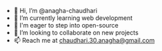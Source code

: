 - 👋 Hi, I’m @anagha-chaudhari
- 🌱 I’m currently learning web development
- 🙌 I'm eager to step into open-source
- 📝 I’m looking to collaborate on new projects
- 📫 Reach me at chaudhari.30.anagha@gmail.com

<!---
anagha-chaudhari/anagha-chaudhari is a ✨ special ✨ repository because its `README.md` (this file) appears on your GitHub profile.
You can click the Preview link to take a look at your changes.
--->
